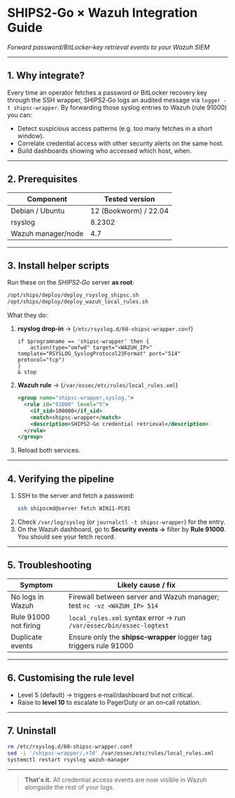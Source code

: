 # SHIPS2‑Go × Wazuh Integration Guide

*Forward password/BitLocker‑key retrieval events to your Wazuh SIEM*

---

## 1. Why integrate?

Every time an operator fetches a password or BitLocker recovery key through the SSH wrapper, SHIPS2‑Go logs an audited message via `logger -t shipsc-wrapper`. By forwarding those syslog entries to Wazuh (rule 91000) you can:

- Detect suspicious access patterns (e.g. too many fetches in a short window).
- Correlate credential access with other security alerts on the same host.
- Build dashboards showing who accessed which host, when.

---

## 2. Prerequisites

| Component          | Tested version        |
| ------------------ | --------------------- |
| Debian / Ubuntu    | 12 (Bookworm) / 22.04 |
| rsyslog            | 8.2302                |
| Wazuh manager/node | 4.7                   |

---

## 3. Install helper scripts

Run these on the *SHIPS2‑Go* server **as root**:

```bash
/opt/ships/deploy/deploy_rsyslog_shipsc.sh
/opt/ships/deploy/deploy_wazuh_local_rules.sh
```

What they do:

1. **rsyslog drop‑in** → (`/etc/rsyslog.d/60-shipsc-wrapper.conf`)
   ```
   if $programname == 'shipsc-wrapper' then {
       action(type="omfwd" target="<WAZUH_IP>" template="RSYSLOG_SyslogProtocol23Format" port="514" protocol="tcp")
   }
   & stop
   ```
2. **Wazuh rule** → (`/var/ossec/etc/rules/local_rules.xml`)
   ```xml
   <group name="shipsc-wrapper,syslog,">
     <rule id="91000" level="5">
       <if_sid>100000</if_sid>
       <match>shipsc-wrapper</match>
       <description>SHIPS2-Go credential retrieval</description>
     </rule>
   </group>
   ```
3. Reload both services.

---

## 4. Verifying the pipeline

1. SSH to the server and fetch a password:
   ```bash
   ssh shipscmd@server fetch WIN11-PC01
   ```
2. Check `/var/log/syslog` (or `journalctl -t shipsc-wrapper`) for the entry.
3. On the Wazuh dashboard, go to **Security events →** filter by **Rule 91000**. You should see your fetch record.

---

## 5. Troubleshooting

| Symptom               | Likely cause / fix                                                      |
| --------------------- | ----------------------------------------------------------------------- |
| No logs in Wazuh      | Firewall between server and Wazuh manager; test `nc -vz <WAZUH_IP> 514` |
| Rule 91000 not firing | `local_rules.xml` syntax error → run `/var/ossec/bin/ossec-logtest`     |
| Duplicate events      | Ensure only the **shipsc‑wrapper** logger tag triggers rule 91000       |

---

## 6. Customising the rule level

- Level 5 (default) → triggers e‑mail/dashboard but not critical.
- Raise to **level 10** to escalate to PagerDuty or an on‑call rotation.

---

## 7. Uninstall

```bash
rm /etc/rsyslog.d/60-shipsc-wrapper.conf
sed -i '/shipsc-wrapper/,+7d' /var/ossec/etc/rules/local_rules.xml
systemctl restart rsyslog wazuh-manager
```

---

> **That's it.** All credential access events are now visible in Wazuh alongside the rest of your logs.